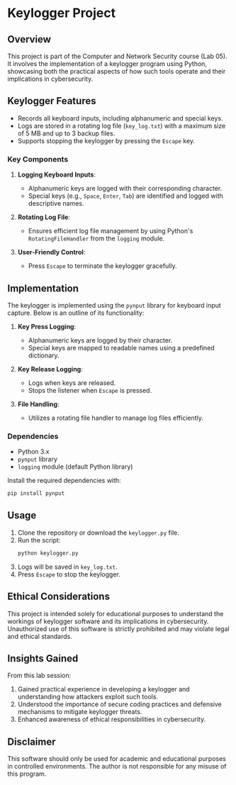 # Keylogger Project

## Overview
This project is part of the Computer and Network Security course (Lab 05). It involves the implementation of a keylogger program using Python, showcasing both the practical aspects of how such tools operate and their implications in cybersecurity.

## Keylogger Features
- Records all keyboard inputs, including alphanumeric and special keys.
- Logs are stored in a rotating log file (`key_log.txt`) with a maximum size of 5 MB and up to 3 backup files.
- Supports stopping the keylogger by pressing the `Escape` key.

### Key Components
1. **Logging Keyboard Inputs**:
   - Alphanumeric keys are logged with their corresponding character.
   - Special keys (e.g., `Space`, `Enter`, `Tab`) are identified and logged with descriptive names.

2. **Rotating Log File**:
   - Ensures efficient log file management by using Python's `RotatingFileHandler` from the `logging` module.

3. **User-Friendly Control**:
   - Press `Escape` to terminate the keylogger gracefully.

## Implementation
The keylogger is implemented using the `pynput` library for keyboard input capture. Below is an outline of its functionality:

1. **Key Press Logging**:
   - Alphanumeric keys are logged by their character.
   - Special keys are mapped to readable names using a predefined dictionary.

2. **Key Release Logging**:
   - Logs when keys are released.
   - Stops the listener when `Escape` is pressed.

3. **File Handling**:
   - Utilizes a rotating file handler to manage log files efficiently.

### Dependencies
- Python 3.x
- `pynput` library
- `logging` module (default Python library)

Install the required dependencies with:
```bash
pip install pynput
```

## Usage
1. Clone the repository or download the `keylogger.py` file.
2. Run the script:
   ```bash
   python keylogger.py
   ```
3. Logs will be saved in `key_log.txt`.
4. Press `Escape` to stop the keylogger.

## Ethical Considerations
This project is intended solely for educational purposes to understand the workings of keylogger software and its implications in cybersecurity. Unauthorized use of this software is strictly prohibited and may violate legal and ethical standards.

## Insights Gained
From this lab session:
1. Gained practical experience in developing a keylogger and understanding how attackers exploit such tools.
2. Understood the importance of secure coding practices and defensive mechanisms to mitigate keylogger threats.
3. Enhanced awareness of ethical responsibilities in cybersecurity.

## Disclaimer
This software should only be used for academic and educational purposes in controlled environments. The author is not responsible for any misuse of this program.
